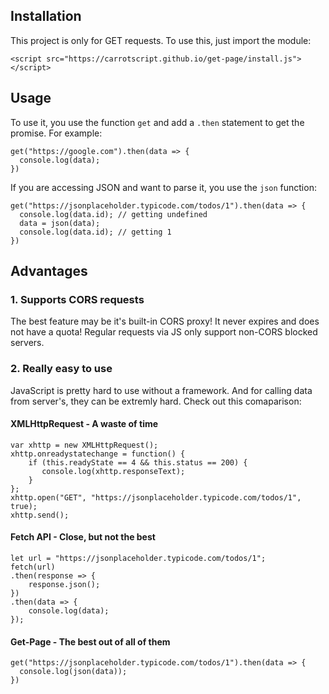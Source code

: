 ## Installation

This project is only for GET requests. To use this, just import the module:

```
<script src="https://carrotscript.github.io/get-page/install.js"></script>
```

## Usage

To use it, you use the function `get` and add a `.then` statement to get the promise. For example:

```
get("https://google.com").then(data => {
  console.log(data);
})
```
 If you are accessing JSON and want to parse it, you use the `json` function:
 
```
get("https://jsonplaceholder.typicode.com/todos/1").then(data => {
  console.log(data.id); // getting undefined
  data = json(data);
  console.log(data.id); // getting 1
})
```
## Advantages


### 1. Supports CORS requests
The best feature may be it's built-in CORS proxy! It never expires and does not have a quota! Regular requests via JS only support non-CORS blocked servers.

### 2. Really easy to use
JavaScript is pretty hard to use without a framework. And for calling data from server's, they can be extremly hard. Check out this comaparison:

#### XMLHttpRequest - A waste of time
```
var xhttp = new XMLHttpRequest();
xhttp.onreadystatechange = function() {
    if (this.readyState == 4 && this.status == 200) {
       console.log(xhttp.responseText);
    }
};
xhttp.open("GET", "https://jsonplaceholder.typicode.com/todos/1", true);
xhttp.send();
```

#### Fetch API - Close, but not the best
```
let url = "https://jsonplaceholder.typicode.com/todos/1";
fetch(url)
.then(response => {
	response.json();
})
.then(data => {
	console.log(data);
});
```

#### Get-Page - The best out of all of them

```
get("https://jsonplaceholder.typicode.com/todos/1").then(data => {
  console.log(json(data));
})
```
